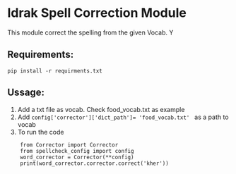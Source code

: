 # Idrak Spell Correction Module

This module correct the spelling from the given Vocab. Y
## Requirements:

```
pip install -r requirments.txt
```

## Ussage: 

1. Add a txt file as vocab. Check food_vocab.txt as example
2. Add `config['corrector']['dict_path']= 'food_vocab.txt' ` as a path to vocab
3. To run the code 

```
    from Corrector import Corrector
    from spellcheck_config import config
    word_corrector = Corrector(**config)
    print(word_corrector.corrector.correct('kher'))
```
